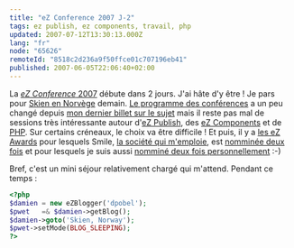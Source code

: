 ```yaml
---
title: "eZ Conference 2007 J-2"
tags: ez publish, ez components, travail, php
updated: 2007-07-12T13:30:13.000Z
lang: "fr"
node: "65626"
remoteId: "8518c2d236a9f50ffce01c707196eb41"
published: 2007-06-05T22:06:40+02:00
---
```

 
La [*eZ Conference* 2007](http://ez.no/company/events/conference) débute dans 2 jours. J'ai hâte d'y être ! Je pars pour [Skien en Norvège](http://maps.google.fr/maps?f=d&amp;hl=fr&amp;saddr=montpellier&amp;daddr=skien&amp;sll=47.15984,2.988281&amp;sspn=10.563749,22.236328&amp;ie=UTF8&amp;ll=52.025459,7.382813&amp;spn=19.165815,44.472656&amp;z=5&amp;om=1) demain. [Le programme des conférences](http://ez.no/company/events/conference/schedule_and_speakers) a un peu changé depuis [mon dernier billet sur le sujet](/post/ez-conference-et-ez-awards-2007) mais il reste pas mal de sessions très intéressante autour d'[eZ Publish](/tag/ez+publish), des [eZ Components](/tag/ez+components) et de [PHP](/tag/php). Sur certains créneaux, le choix va être difficile ! Et puis, il y a [les eZ Awards](http://ez.no/company/events/conference/ez_awards_2007) pour lesquels Smile, [la société qui m'emploie](/post/du-changement-dans-l-air), est [nomminée deux fois](http://www.smile.fr/content/smile/actualites/actu_ez_awards.htm) et pour lesquels je suis aussi [nomminé deux fois personnellement](http://ez.no/company/news/nominees_for_ez_awards_2007) :-)

 
Bref, c'est un mini séjour relativement chargé qui m'attend. Pendant ce temps :

 ``` php
<?php
$damien = new eZBlogger('dpobel');
$pwet   =& $damien->getBlog();
$damien->goto('Skien, Norway');
$pwet->setMode(BLOG_SLEEPING);
?>
```

